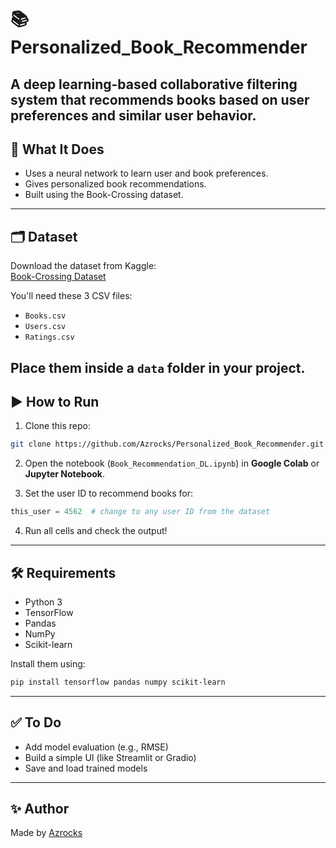 # 📚 Personalized_Book_Recommender
A deep learning-based collaborative filtering system that recommends books based on user preferences and similar user behavior.
---
## 🔧 What It Does

- Uses a neural network to learn user and book preferences.
- Gives personalized book recommendations.
- Built using the Book-Crossing dataset.
---
## 🗂️ Dataset

Download the dataset from Kaggle:  
[Book-Crossing Dataset](https://www.kaggle.com/datasets/arashnic/book-recommendation-dataset)

You'll need these 3 CSV files:
- `Books.csv`
- `Users.csv`
- `Ratings.csv`

Place them inside a `data` folder in your project.
---
## ▶️ How to Run

1. Clone this repo:
```bash
git clone https://github.com/Azrocks/Personalized_Book_Recommender.git
```

2. Open the notebook (`Book_Recommendation_DL.ipynb`) in **Google Colab** or **Jupyter Notebook**.

3. Set the user ID to recommend books for:
```python
this_user = 4562  # change to any user ID from the dataset
```

4. Run all cells and check the output!
---
## 🛠️ Requirements

- Python 3
- TensorFlow
- Pandas
- NumPy
- Scikit-learn

Install them using:
```bash
pip install tensorflow pandas numpy scikit-learn
```
---
## ✅ To Do

- Add model evaluation (e.g., RMSE)
- Build a simple UI (like Streamlit or Gradio)
- Save and load trained models
---
## ✨ Author

Made by [Azrocks](https://github.com/Azrocks)  
